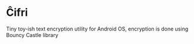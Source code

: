 # Ĉifri 
Tiny toy-ish text encryption utility for Android OS, encryption is done using Bouncy Castle library
